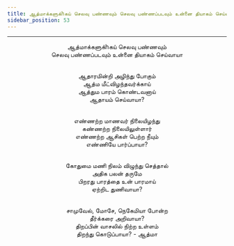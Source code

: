 ```yaml
---
title: ஆத்மாக்களுக்hகய் செலவு பண்ணவும் செலவு பண்ணப்படவும் உன்னை தியாகம் செய்வாயா
sidebar_position: 53
---
```


---
<center>
ஆத்மாக்களுக்hகய் செலவு பண்ணவும்<br/>
செலவு பண்ணப்படவும் உன்னை தியாகம் செய்வாயா<br/><br/>

ஆதாரமின்றி அழிந்து போகும்<br/>
ஆத்ம மீட்விழந்தவர்க்காய்<br/>
ஆத்தும பாரம் கொண்டவனாய்<br/>
ஆதாயம் செய்வாயா?<br/><br/>

எண்ணற்ற மாணவர் நிலையிழந்து<br/>
கண்ணற்ற நிலையிலுள்ளார்<br/>
எண்ணற்ற ஆசிகள் பெற்ற நீயும்<br/>
எண்ணியே பார்ப்பாயா?<br/><br/>

கோதுமை மணி நிலம் விழுந்து செத்தால்<br/>
அதிக பலன் தருமே<br/>
பிறரது பாரத்தை உன் பாரமாய்<br/>
ஏற்றிட துணிவாயா?<br/><br/>

சாமுவேல், மோசே, நெகேமியா போன்ற<br/>
தீர்க்கரை அறிவாயா?<br/>
திறப்பின் வாசலில் நிற்ற உள்ளம்<br/>
திறந்து கொடுப்பாயா?    - ஆத்மா
</center>
